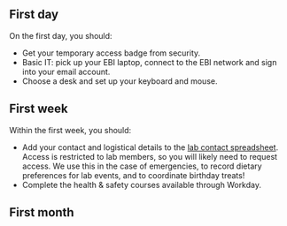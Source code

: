 ## First day

On the first day, you should:

* Get your temporary access badge from security.
* Basic IT: pick up your EBI laptop, connect to the EBI network and sign into your email account.
* Choose a desk and set up your keyboard and mouse. 

## First week

Within the first week, you should:

* Add your contact and logistical details to the [lab contact spreadsheet](https://docs.google.com/spreadsheets/d/1wcVya1eI6ZEtw-3a-SycoaMAnsxDHSkaRRwVxiEXESk/edit?usp=sharing). Access is restricted to lab members, so you will likely need to request access. We use this in the case of emergencies, to record dietary preferences for lab events, and to coordinate birthday treats!
* Complete the health & safety courses available through Workday.

## First month
